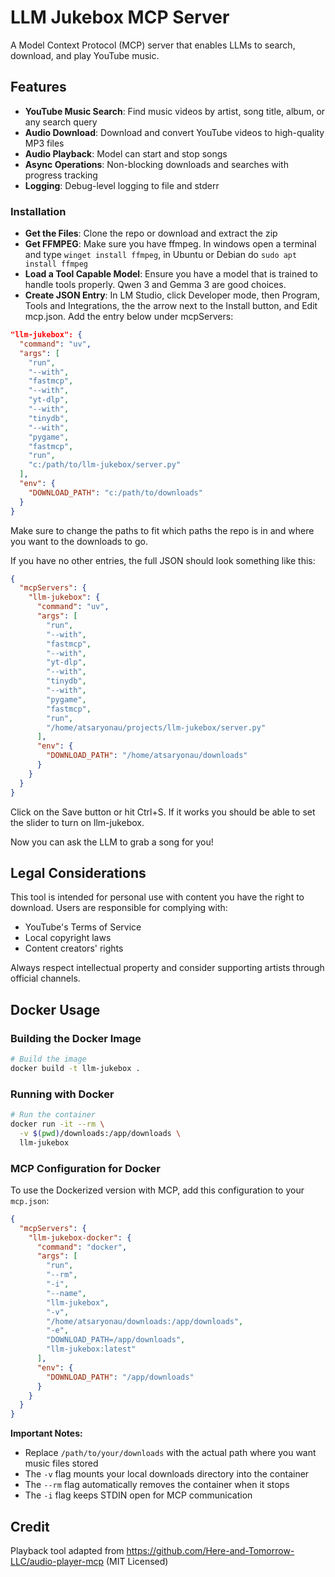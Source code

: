 # LLM Jukebox MCP Server

A Model Context Protocol (MCP) server that enables LLMs to search, download, and play YouTube music. 

## Features

- **YouTube Music Search**: Find music videos by artist, song title, album, or any search query
- **Audio Download**: Download and convert YouTube videos to high-quality MP3 files
- **Audio Playback**: Model can start and stop songs
- **Async Operations**: Non-blocking downloads and searches with progress tracking
- **Logging**: Debug-level logging to file and stderr

### Installation

- **Get the Files**: Clone the repo or download and extract the zip
- **Get FFMPEG**: Make sure you have ffmpeg. In windows open a terminal and type `winget install ffmpeg`, in Ubuntu or Debian do `sudo apt install ffmpeg`
- **Load a Tool Capable Model**: Ensure you have a model that is trained to handle tools properly. Qwen 3 and Gemma 3 are good choices.
- **Create JSON Entry**: In LM Studio, click Developer mode, then Program, Tools and Integrations, the the arrow next to the Install button, and Edit mcp.json. Add the entry below under mcpServers:

```json
"llm-jukebox": {
  "command": "uv",
  "args": [
	"run",
	"--with",
	"fastmcp",
	"--with",
	"yt-dlp",
	"--with",
	"tinydb",
	"--with",
	"pygame",
	"fastmcp",
	"run",
	"c:/path/to/llm-jukebox/server.py"
  ],
  "env": {
	"DOWNLOAD_PATH": "c:/path/to/downloads"
  }
}
```
Make sure to change the paths to fit which paths the repo is in and where you want to the downloads to go.

If you have no other entries, the full JSON should look something like this:

```json
{
  "mcpServers": {
    "llm-jukebox": {
      "command": "uv",
      "args": [
		"run",
		"--with",
		"fastmcp",
		"--with",
		"yt-dlp",
		"--with",
		"tinydb",
		"--with",
		"pygame",
		"fastmcp",
		"run",
        "/home/atsaryonau/projects/llm-jukebox/server.py"
      ],
      "env": {
        "DOWNLOAD_PATH": "/home/atsaryonau/downloads"
      }
    }
  }
}
```

Click on the Save button or hit Ctrl+S. If it works you should be able to set the slider to turn on llm-jukebox.

Now you can ask the LLM to grab a song for you!

## Legal Considerations

This tool is intended for personal use with content you have the right to download. Users are responsible for complying with:
- YouTube's Terms of Service
- Local copyright laws
- Content creators' rights

Always respect intellectual property and consider supporting artists through official channels.

## Docker Usage

### Building the Docker Image

```bash
# Build the image
docker build -t llm-jukebox .
```

### Running with Docker

```bash
# Run the container
docker run -it --rm \
  -v $(pwd)/downloads:/app/downloads \
  llm-jukebox
```

### MCP Configuration for Docker

To use the Dockerized version with MCP, add this configuration to your `mcp.json`:

```json
{
  "mcpServers": {
    "llm-jukebox-docker": {
      "command": "docker",
      "args": [
        "run",
        "--rm",
        "-i",
        "--name",
        "llm-jukebox",
        "-v",
        "/home/atsaryonau/downloads:/app/downloads",
        "-e",
        "DOWNLOAD_PATH=/app/downloads",
        "llm-jukebox:latest"
      ],
      "env": {
        "DOWNLOAD_PATH": "/app/downloads"
      }
    }
  }
}
```

**Important Notes:**
- Replace `/path/to/your/downloads` with the actual path where you want music files stored
- The `-v` flag mounts your local downloads directory into the container
- The `--rm` flag automatically removes the container when it stops
- The `-i` flag keeps STDIN open for MCP communication

## Credit

Playback tool adapted from https://github.com/Here-and-Tomorrow-LLC/audio-player-mcp (MIT Licensed)

